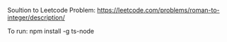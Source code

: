Soultion to Leetcode Problem: https://leetcode.com/problems/roman-to-integer/description/

To run: npm install -g ts-node